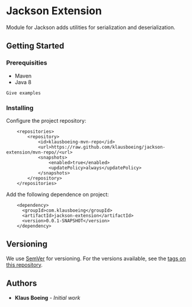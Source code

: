 # Jackson Extension

Module for Jackson adds utilities for serialization and deserialization.

## Getting Started

### Prerequisities

- Maven
- Java 8

```
Give examples
```

### Installing

Configure the project repository:

        <repositories>
            <repository>
                <id>klausboeing-mvn-repo</id>
                <url>https://raw.github.com/klausboeing/jackson-extension/mvn-repo//<url>
                <snapshots>
                    <enabled>true</enabled>
                    <updatePolicy>always</updatePolicy>
                </snapshots>
            </repository>
        </repositories>

Add the following dependence on project:

        <dependency>
          <groupId>com.klausboeing</groupId>
          <artifactId>jackson-extension</artifactId>
          <version>0.0.1-SNAPSHOT</version>
        </dependency>

## Versioning

We use [SemVer](http://semver.org/) for versioning. For the versions available, see the [tags on this repository](https://github.com/klausboeing/jackson-extension/tags). 

## Authors

* **Klaus Boeing** - *Initial work*
